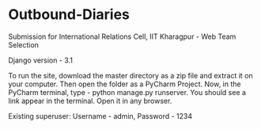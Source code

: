 # Outbound-Diaries

Submission for International Relations Cell, IIT Kharagpur - Web Team Selection

Django version - 3.1

To run the site, download the master directory as a zip file and extract it on your computer.
Then open the folder as a PyCharm Project.
Now, in the PyCharm terminal, type - python manage.py runserver.
You should see a link appear in the terminal. Open it in any browser.

Existing superuser:
Username - admin,
Password - 1234
